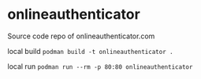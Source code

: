 # onlineauthenticator
Source code repo of onlineauthenticator.com

local build
`podman build -t onlineauthenticator .`

local run
`podman run --rm -p 80:80 onlineauthenticator`